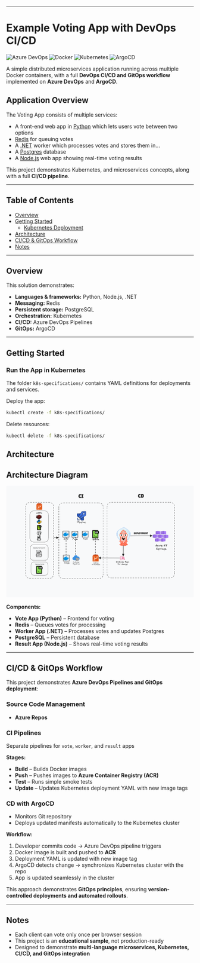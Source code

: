 *****************************************************************************************



# Example Voting App with DevOps CI/CD

![Azure DevOps](https://img.shields.io/badge/Azure%20DevOps-pipelines-blue?logo=azuredevops)
![Docker](https://img.shields.io/badge/Docker-Containers-blue?logo=docker)
![Kubernetes](https://img.shields.io/badge/Kubernetes-Cluster-blue?logo=kubernetes)
![ArgoCD](https://img.shields.io/badge/ArgoCD-GitOps-red?logo=argocd)

A simple distributed microservices application running across multiple Docker containers, with a full **DevOps CI/CD and GitOps workflow** implemented on **Azure DevOps** and **ArgoCD**.

## Application Overview

The Voting App consists of multiple services:

* A front-end web app in [Python](/vote) which lets users vote between two options
* [Redis](https://hub.docker.com/_/redis/) for queuing votes
* A [.NET](/worker) worker which processes votes and stores them in…
* A [Postgres](https://hub.docker.com/_/postgres/) database
* A [Node.js](/result) web app showing real-time voting results

This project demonstrates Kubernetes, and microservices concepts, along with a full **CI/CD pipeline**.

---

## Table of Contents

- [Overview](#overview)  
- [Getting Started](#getting-started)  
  - [Kubernetes Deployment](#run-the-app-in-kubernetes)  
- [Architecture](#architecture)  
- [CI/CD & GitOps Workflow](#cicd--gitops-workflow)  
- [Notes](#notes)  

---

## Overview

This solution demonstrates:

- **Languages & frameworks:** Python, Node.js, .NET  
- **Messaging:** Redis  
- **Persistent storage:** PostgreSQL  
- **Orchestration:** Kubernetes  
- **CI/CD:** Azure DevOps Pipelines  
- **GitOps:** ArgoCD  

---

## Getting Started

### Run the App in Kubernetes

The folder `k8s-specifications/` contains YAML definitions for deployments and services.

Deploy the app:

```bash
kubectl create -f k8s-specifications/

```
Delete resources:
```bash
kubectl delete -f k8s-specifications/
```
## Architecture

## Architecture Diagram

![Project Architecture](az-gitops%20project%20architecture.PNG)

**Components:**

- **Vote App (Python)** – Frontend for voting  
- **Redis** – Queues votes for processing  
- **Worker App (.NET)** – Processes votes and updates Postgres  
- **PostgreSQL** – Persistent database  
- **Result App (Node.js)** – Shows real-time voting results  

---

## CI/CD & GitOps Workflow

This project demonstrates **Azure DevOps Pipelines and GitOps deployment**:

### Source Code Management
- **Azure Repos**

### CI Pipelines
Separate pipelines for `vote`, `worker`, and `result` apps

**Stages:**

- **Build** – Builds Docker images  
- **Push** – Pushes images to **Azure Container Registry (ACR)**  
- **Test** – Runs simple smoke tests  
- **Update** – Updates Kubernetes deployment YAML with new image tags  

### CD with ArgoCD
- Monitors Git repository  
- Deploys updated manifests automatically to the Kubernetes cluster  

**Workflow:**

1. Developer commits code → Azure DevOps pipeline triggers  
2. Docker image is built and pushed to **ACR**  
3. Deployment YAML is updated with new image tag  
4. ArgoCD detects change → synchronizes Kubernetes cluster with the repo  
5. App is updated seamlessly in the cluster  

This approach demonstrates **GitOps principles**, ensuring **version-controlled deployments and automated rollouts**.  

---

## Notes

- Each client can vote only once per browser session  
- This project is an **educational sample**, not production-ready  
- Designed to demonstrate **multi-language microservices, Kubernetes, CI/CD, and GitOps integration**
